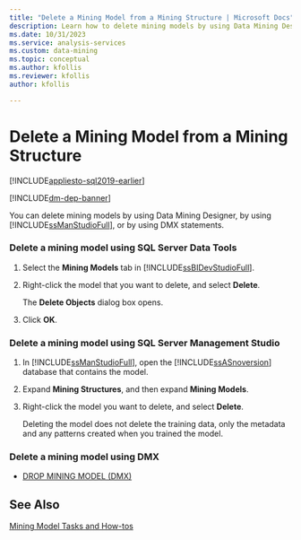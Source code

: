 ```yaml
---
title: "Delete a Mining Model from a Mining Structure | Microsoft Docs"
description: Learn how to delete mining models by using Data Mining Designer, by using SQL Server Management Studio, or by using DMX statements.
ms.date: 10/31/2023
ms.service: analysis-services
ms.custom: data-mining
ms.topic: conceptual
ms.author: kfollis
ms.reviewer: kfollis
author: kfollis

---
```

# Delete a Mining Model from a Mining Structure
[!INCLUDE[appliesto-sql2019-earlier](../includes/appliesto-sql2019-earlier.md)]

[!INCLUDE[dm-dep-banner](../includes/dm-dep-banner.md)]

  You can delete mining models by using Data Mining Designer, by using [!INCLUDE[ssManStudioFull](../includes/ssmanstudiofull-md.md)], or by using DMX statements.  
  
### Delete a mining model using SQL Server Data Tools  
  
1.  Select the **Mining Models** tab in [!INCLUDE[ssBIDevStudioFull](../includes/ssbidevstudiofull-md.md)].  
  
2.  Right-click the model that you want to delete, and select **Delete**.  
  
     The **Delete Objects** dialog box opens.  
  
3.  Click **OK**.  
  
### Delete a mining model using SQL Server Management Studio  
  
1.  In [!INCLUDE[ssManStudioFull](../includes/ssmanstudiofull-md.md)], open the [!INCLUDE[ssASnoversion](../includes/ssasnoversion-md.md)] database that contains the model.  
  
2.  Expand **Mining Structures**, and then expand **Mining Models**.  
  
3.  Right-click the model you want to delete, and select **Delete**.  
  
     Deleting the model does not delete the training data, only the metadata and any patterns created when you trained the model.  
  
### Delete a mining model using DMX  
  
-   [DROP MINING MODEL &#40;DMX&#41;](/sql/dmx/drop-mining-model-dmx)  
  
## See Also  
 [Mining Model Tasks and How-tos](../../analysis-services/data-mining/mining-model-tasks-and-how-tos.md)  
  
  
